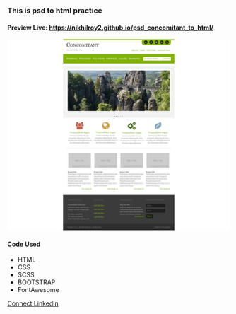 <h3>This is psd to html practice</h3>
<h4>
        Preview Live: <a target="_blank"
            href="https://nikhilroy2.github.io/psd_concomitant_to_html/">https://nikhilroy2.github.io/psd_concomitant_to_html/</a>
</h4>
<img src="./img/psd_to_html.png" alt="">
<h4>Code Used</h4>
<ul>
        <li>HTML</li>
        <li>CSS</li>
        <li>SCSS</li>
        <li>BOOTSTRAP</li>
        <li>FontAwesome</li>
</ul>
<a href="https://www.linkedin.com/in/nikhilroy2/" target="_blank"> Connect Linkedin </a>
